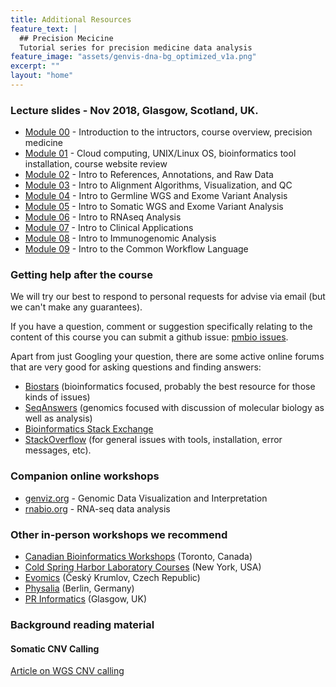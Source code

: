 ```yaml
---
title: Additional Resources
feature_text: |
  ## Precision Mecicine
  Tutorial series for precision medicine data analysis
feature_image: "assets/genvis-dna-bg_optimized_v1a.png"
excerpt: ""
layout: "home"
---
```


### Lecture slides - Nov 2018, Glasgow, Scotland, UK.

* [Module 00](https://github.com/griffithlab/pmbio.org/blob/master/assets/lectures/PMBIO_Module00_Introductions.pdf) - Introduction to the intructors, course overview, precision medicine
* [Module 01](https://github.com/griffithlab/pmbio.org/blob/master/assets/lectures/PMBIO_Module01_Setup.pdf) - Cloud computing, UNIX/Linux OS, bioinformatics tool installation, course website review
* [Module 02](https://github.com/griffithlab/pmbio.org/blob/master/assets/lectures/PMBIO_Module02_Inputs.pdf) - Intro to References, Annotations, and Raw Data
* [Module 03](https://github.com/griffithlab/pmbio.org/blob/master/assets/lectures/PMBIO_Module03_Align.pdf) - Intro to Alignment Algorithms, Visualization, and QC
* [Module 04](https://github.com/griffithlab/pmbio.org/blob/master/assets/lectures/PMBIO_Module04_Germline.pdf) - Intro to Germline WGS and Exome Variant Analysis
* [Module 05](https://github.com/griffithlab/pmbio.org/blob/master/assets/lectures/PMBIO_Module05_Somatic.pdf) - Intro to Somatic WGS and Exome Variant Analysis
* [Module 06](https://github.com/griffithlab/pmbio.org/blob/master/assets/lectures/PMBIO_Module06_RNAseq.pdf) - Intro to RNAseq Analysis
* [Module 07](https://github.com/griffithlab/pmbio.org/blob/master/assets/lectures/PMBIO_Module07_Clinical.pdf) - Intro to Clinical Applications
* [Module 08](https://github.com/griffithlab/pmbio.org/blob/master/assets/lectures/PMBIO_Module08_Immune.pdf) - Intro to Immunogenomic Analysis
* [Module 09](https://github.com/griffithlab/pmbio.org/blob/master/assets/lectures/PMBIO_Module09_CWL.pdf) - Intro to the Common Workflow Language

### Getting help after the course
We will try our best to respond to personal requests for advise via email (but we can't make any guarantees).

If you have a question, comment or suggestion specifically relating to the content of this course you can submit a github issue: [pmbio issues](https://github.com/griffithlab/pmbio.org/issues).

Apart from just Googling your question, there are some active online forums that are very good for asking questions and finding answers:

* [Biostars](https://www.biostars.org/) (bioinformatics focused, probably the best resource for those kinds of issues)
* [SeqAnswers](http://seqanswers.com/) (genomics focused with discussion of molecular biology as well as analysis)
* [Bioinformatics Stack Exchange](https://bioinformatics.stackexchange.com/)
* [StackOverflow](https://stackoverflow.com) (for general issues with tools, installation, error messages, etc).

### Companion online workshops
* [genviz.org](https://genviz.org/) - Genomic Data Visualization and Interpretation
* [rnabio.org](https://rnabio.org/) - RNA-seq data analysis

### Other in-person workshops we recommend
* [Canadian Bioinformatics Workshops](https://bioinformatics.ca/workshops/) (Toronto, Canada)
* [Cold Spring Harbor Laboratory Courses](https://meetings.cshl.edu/courseshome.aspx) (New York, USA)
* [Evomics](http://evomics.org/) (Český Krumlov, Czech Republic)
* [Physalia](https://www.physalia-courses.org/) (Berlin, Germany)
* [PR Informatics](https://www.prinformatics.com/) (Glasgow, UK)

### Background reading material

#### Somatic CNV Calling
[Article on WGS CNV calling](https://www.ncbi.nlm.nih.gov/pmc/articles/PMC4394692/)
